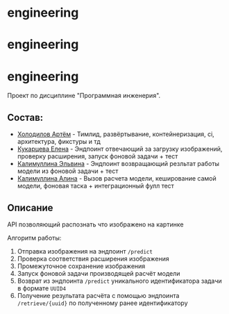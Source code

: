 # engineering

# engineering
# engineering


Проект по дисциплине "Программная инженерия".

## Состав:
* [Холодилов Артём](https://github.com/artctv) - Тимлид, развёртывание, контейнеризация, ci, архитектура, фикстуры и тд
* [Кукарцева Елена](https://github.com/KukartsevaElena) - Эндпоинт отвечающий за загрузку изображений, проверку расширения, запуск фоновой задачи + тест
* [Калимуллина Эльвина](https://github.com/Elvina8) - Эндпоинт возвращающий резльтат работы модели из фоновой задачи + тест
* [Калимуллина Алина](https://github.com/KalimullinaA) - Вызов расчета модели, кеширование самой модели, фоновая таска + интеграционный фулл тест

## Описание
API позволяющий распознать что изображено на картинке

Алгоритм работы:
1. Отправка изображения на эндпоинт `/predict`
2. Проверка соответствия расширения изображения
3. Промежуточное сохранение изображения
4. Запуск фоновой задачи производящей расчёт модели
5. Возврат из эндпоинта `/predict` уникального идентификатора задачи в формате `UUID4`
6. Получение результата расчёта с помощью эндпоинта `/retrieve/{uuid}` по полученному ранее идентификатору